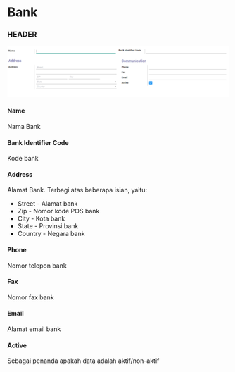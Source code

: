 # Bank

### <a name="bagian-form">HEADER</a>

![](../../img/bank/form.png)

#### <a name="field-name">Name</a>

Nama Bank

#### <a name="field-bic">Bank Identifier Code</a>

Kode bank

#### <a name="field-address">Address</a>

Alamat Bank. Terbagi atas beberapa isian, yaitu:<br />
* Street - Alamat bank
* Zip - Nomor kode POS bank
* City - Kota bank
* State - Provinsi bank
* Country - Negara bank

#### <a name="field-phone">Phone</a>

Nomor telepon bank

#### <a name="field-fax">Fax</a>

Nomor fax bank

#### <a name="field-email">Email</a>

Alamat email bank

#### <a name="field-active">Active</a>

Sebagai penanda apakah data adalah aktif/non-aktif